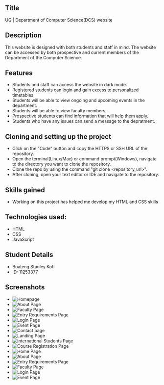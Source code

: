 ## Title
UG | Department of Computer Science(DCS) website

## Description
This website is designed with both students and staff in mind. The website can be accessed by both prospective and current members of the Department of the Computer Science.

## Features
- Students and staff can access the website in dark mode.
- Registered students can login and gain excess to personalized timetables.
- Students will be able to view ongoing and upcoming events in the department.
- Students will be able to view faculty members.
- Prospective students can find information that will help them apply.
- Students who have any issues can send a message to the depratment.

## Cloning and setting up the project
- Click on the "Code" button and copy the HTTPS or SSH URL of the repository.
- Open the terminal(Linux/Mac) or command prompt(Windows), navigate to the directory you want to clone the repository.
- Clone the repo by using the command "git clone <repository_url>".
- After cloning, open your text editor or IDE and navigate to the repository.

## Skills gained
- Working on this project has helped me develop my HTML and CSS skills

## Technologies used:
- HTML
- CSS
- JavaScript

## Student Details
- Boateng Stanley Kofi
- ID: 11253377

## Screenshots
- ![Homepage](<Screenshot (103)-1.png>) 
- ![About Page](<Screenshot (104)-1.png>) 
- ![Faculty Page](<Screenshot (105)-1.png>) 
- ![Entry Requirements Page](<Screenshot (106)-1.png>) 
- ![Login Page](<Screenshot (107)-1.png>) 
- ![Event Page](<Screenshot (108)-1.png>) 
- ![Contact page](<Screenshot (109)-1.png>) 
- ![Landing Page](<Screenshot (110)-1.png>)
- ![International Students Page](<Screenshot (113)-1.png>)
- ![Course Registration Page](<Screenshot (114)-1.png>)
- ![Home Page](<Web capture_27-11-2023_215619_127.0.0.1-1.jpeg>)
- ![About Page](<Web capture_27-11-2023_22036_127.0.0.1-1.jpeg>)
- ![Entry Requirements Page](<Web capture_27-11-2023_22343_127.0.0.1-1.jpeg>)
- ![Faculty Page](<Web capture_27-11-2023_22714_127.0.0.1.jpeg>)
- ![Login Page](<Web capture_27-11-2023_22929_127.0.0.1.jpeg>)
- ![Event Page](<Web capture_27-11-2023_221043_127.0.0.1.jpeg>)